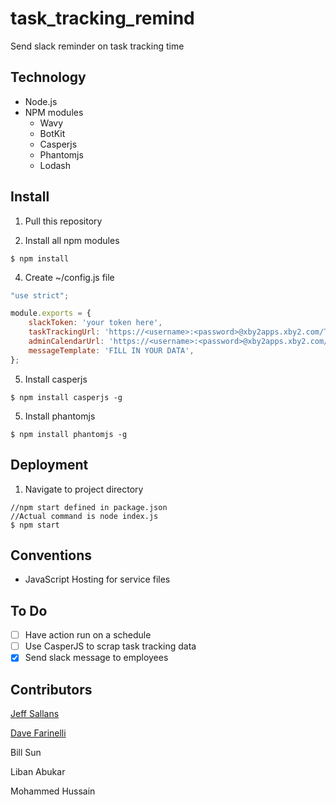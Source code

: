 # task_tracking_remind
Send slack reminder on task tracking time

## Technology

* Node.js
* NPM modules
  * Wavy
  * BotKit
  * Casperjs
  * Phantomjs
  * Lodash

## Install

1) Pull this repository

2) Install all npm modules
```
$ npm install
```
4) Create ~/config.js file
```JavaScript
"use strict";

module.exports = {
	slackToken: 'your token here',
	taskTrackingUrl: 'https://<username>:<password>@xby2apps.xby2.com/TaskManagement/EmployeeAdmin',
	adminCalendarUrl: 'https://<username>:<password>@xby2apps.xby2.com/TaskManagement/Administration/GetActivities',
	messageTemplate: 'FILL IN YOUR DATA',
};
```

5) Install casperjs
```
$ npm install casperjs -g
```

5) Install phantomjs
```
$ npm install phantomjs -g
```

## Deployment

1) Navigate to project directory
```
//npm start defined in package.json
//Actual command is node index.js
$ npm start
```
## Conventions

* JavaScript Hosting for service files

## To Do

- [ ] Have action run on a schedule
- [ ] Use CasperJS to scrap task tracking data
- [x] Send slack message to employees

## Contributors

[Jeff Sallans](https://github.com/JeffSallans)

[Dave Farinelli](https://github.com/davefarinelli)

Bill Sun

Liban Abukar

Mohammed Hussain